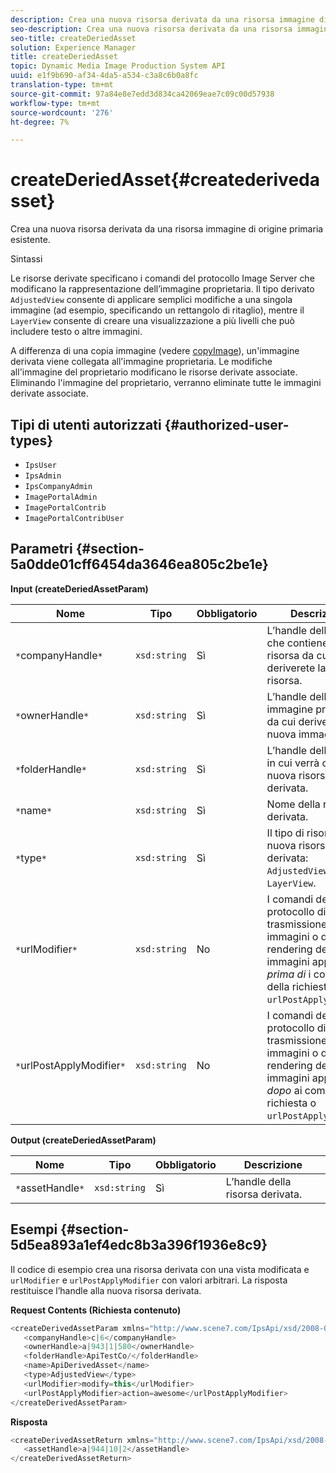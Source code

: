 ```yaml
---
description: Crea una nuova risorsa derivata da una risorsa immagine di origine primaria esistente.
seo-description: Crea una nuova risorsa derivata da una risorsa immagine di origine primaria esistente.
seo-title: createDeriedAsset
solution: Experience Manager
title: createDeriedAsset
topic: Dynamic Media Image Production System API
uuid: e1f9b690-af34-4da5-a534-c3a8c6b0a8fc
translation-type: tm+mt
source-git-commit: 97a84e8e7edd3d834ca42069eae7c09c00d57938
workflow-type: tm+mt
source-wordcount: '276'
ht-degree: 7%

---
```



# createDeriedAsset{#createderivedasset}

Crea una nuova risorsa derivata da una risorsa immagine di origine primaria esistente.

Sintassi

<!--<a id="section_FE43FF204ED644C2AC901AF45982E942"></a>-->

Le risorse derivate specificano i comandi del protocollo Image Server che modificano la rappresentazione dell’immagine proprietaria. Il tipo derivato `AdjustedView` consente di applicare semplici modifiche a una singola immagine (ad esempio, specificando un rettangolo di ritaglio), mentre il `LayerView` consente di creare una visualizzazione a più livelli che può includere testo o altre immagini.

A differenza di una copia immagine (vedere [copyImage](../../../operations/c-operations-intro/c-methods/r-copy-image.md#reference-0785131e690b4ad08be69172023f35d0)), un&#39;immagine derivata viene collegata all&#39;immagine proprietaria. Le modifiche all&#39;immagine del proprietario modificano le risorse derivate associate. Eliminando l&#39;immagine del proprietario, verranno eliminate tutte le immagini derivate associate.

## Tipi di utenti autorizzati {#authorized-user-types}

* `IpsUser`
* `IpsAdmin`
* `IpsCompanyAdmin`
* `ImagePortalAdmin`
* `ImagePortalContrib`
* `ImagePortalContribUser`

## Parametri {#section-5a0dde01cff6454da3646ea805c2be1e}

**Input (createDeriedAssetParam)**

| Nome | Tipo | Obbligatorio | Descrizione |
|---|---|---|---|
| `*`companyHandle`*` | `xsd:string` | Sì | L’handle della società che contiene la risorsa da cui deriverete la nuova risorsa. |
| `*`ownerHandle`*` | `xsd:string` | Sì | L’handle della risorsa immagine principale da cui deriverà la nuova immagine. |
| `*`folderHandle`*` | `xsd:string` | Sì | L’handle della cartella in cui verrà creata la nuova risorsa derivata. |
| `*`name`*` | `xsd:string` | Sì | Nome della risorsa derivata. |
| `*`type`*` | `xsd:string` | Sì | Il tipo di risorsa della nuova risorsa derivata: `AdjustedView` o `LayerView`. |
| `*`urlModifier`*` | `xsd:string` | No | I comandi del protocollo di trasmissione delle immagini o di rendering delle immagini applicati *prima di* i comandi della richiesta o `urlPostApplyModifier`. |
| `*`urlPostApplyModifier`*` | `xsd:string` | No | I comandi del protocollo di trasmissione delle immagini o di rendering delle immagini applicati *dopo* ai comandi della richiesta o `urlPostApplyModifier`. |

**Output (createDeriedAssetParam)**

| Nome | Tipo | Obbligatorio | Descrizione |
|---|---|---|---|
| `*`assetHandle`*` | `xsd:string` | Sì | L’handle della risorsa derivata. |

## Esempi {#section-5d5ea893a1ef4edc8b3a396f1936e8c9}

Il codice di esempio crea una risorsa derivata con una vista modificata e `urlModifier` e `urlPostApplyModifier` con valori arbitrari. La risposta restituisce l’handle alla nuova risorsa derivata.

**Request Contents (Richiesta contenuto)**

```java
<createDerivedAssetParam xmlns="http://www.scene7.com/IpsApi/xsd/2008-01-15">
   <companyHandle>c|6</companyHandle>
   <ownerHandle>a|943|1|580</ownerHandle>
   <folderHandle>ApiTestCo/</folderHandle>
   <name>ApiDerivedAsset</name>
   <type>AdjustedView</type>
   <urlModifier>modify=this</urlModifier>
   <urlPostApplyModifier>action=awesome</urlPostApplyModifier>
</createDerivedAssetParam>
```

**Risposta**

```java
<createDerivedAssetReturn xmlns="http://www.scene7.com/IpsApi/xsd/2008-01-15">
   <assetHandle>a|944|10|2</assetHandle>
</createDerivedAssetReturn>
```

